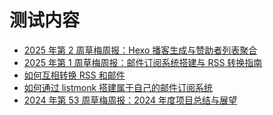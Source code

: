 # 测试内容
<!-- BLOG_START -->
- [2025 年第 2 周草梅周报：Hexo 播客生成与赞助者列表聚合](https://blog.cmyr.ltd/archives/2025-02-caomei-weekly-hexo-podcast-sponsor-list.html)
- [2025 年第 1 周草梅周报：邮件订阅系统搭建与 RSS 转换指南](https://blog.cmyr.ltd/archives/2025-01-caomei-weekly-email-subscription-rss-conversion-guide.html)
- [如何互相转换 RSS 和邮件](https://blog.cmyr.ltd/archives/rss-email-conversion-guide.html)
- [如何通过 listmonk 搭建属于自己的邮件订阅系统](https://blog.cmyr.ltd/archives/listmonk-email-subscription-system-guide.html)
- [2024 年第 53 周草梅周报：2024 年度项目总结与展望](https://blog.cmyr.ltd/archives/2024-53-caomei-weekly-2024-project-summary-outlook.html)
<!-- BLOG_END -->
